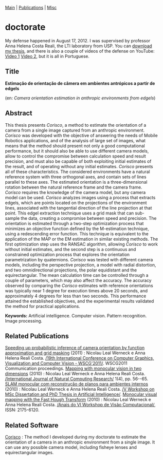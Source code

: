 <head profile="http://www.w3.org/2005/10/profile">
  <meta charset="UTF-8">
  <title>Nic Werneck Homepage</title>
  <link rel="shortcut icon" href="/~nlw/img/favicon.ico" type="image/x-icon" />
  <link rel="stylesheet" type="text/css" href="css/estilo.css" media="screen" />
</head>

[Main](index.html) | [Publications](publications.html) | [Misc](misc.html)

doctorate
=========

My defense happened in August 17, 2012. I was supervised by professor Anna Helena Costa Reali, the LTI laboratory from USP.
You can [download my thesis](./almoxarifado/nic-tese-rev.pdf), and there is also a couple of videos of the defense on YouTube: [Video 1](http://www.youtube.com/watch?v=v14Dn7uJZ2M) [Video 2](http://www.youtube.com/watch?v=s4gOyuOhjSI), but it is all in Portuguese.

## Title
__Estimação de orientação de câmera em ambientes antrópicos a partir de edgels__

(en: _Camera orientation estimation in anthropic environments from edgels_)


## Abstract

This thesis presents _Corisco_, a method to estimate the orientation
of a camera from a single image captured from an anthropic
environment. _Corisco_ was developed with the objective of answering
the needs of Mobile Robotics applications, and of the analysis of
large set of images, what means that the method should present not
only a good computational performance, but it should also be able to
use different camera models, allow to control the compromise between
calculation speed and result precision, and must also be capable of
both exploiting initial estimates of the result, and of operating
without any initial estimates. _Corisco_ presents all of these
characteristics. The considered environments have a natural reference
system with three orthogonal axes, and contain sets of lines parallel
to these axes. The estimated orientation is a three-dimensional
rotation between the natural reference frame and the camera
frame. _Corisco_ requires the knowledge of the camera model, but any
camera model can be used. _Corisco_ analyzes images using a process
that extracts edgels, which are points located on the projections of
the environment lines, associated with the tangential direction of the
line projection at that point. This edgel extraction technique uses a
grid mask that can sub-sample the data, creating a compromise between
speed and precision. The orientation is estimated through a two-step
optimization process that minimizes an objective function defined by
the M-estimation technique, using a redescending error function. This
technique is equivalent to the application of the MAP or the EM
estimation in similar existing methods. The first optimization step
uses the RANSAC algorithm, allowing _Corisco_ to work without initial
estimates, and the second step is a continuous and constrained
optimization process that explores the orientation parametrization by
quaternions. _Corisco_ was tested with different camera models,
including the perspective projection, a model with radial distortion,
and two omnidirectional projections, the polar equidistant and the
equirectangular. The mean calculation time can be controlled through a
couple of parameters, which may also affect the accuracy. The accuracy
observed by comparing the _Corisco_ estimates with reference
orientations was typically near 1 degree for execution times above 20
seconds, and approximately 4 degrees for less than two seconds. This
performance attained the established objectives, and the experimental
results validated the method for practical applications.

__Keywords:__ Artificial intelligence. Computer vision. Pattern recognition. Image processing.


## Related Publications
[Speeding up probabilistic inference of camera orientation by function approximation and grid masking](./almoxarifado/nic-wscg2011.pdf) (2011)
:   Nicolau Leal Werneck e Anna Helena Reali Costa. [/19th International Conference on Computer Graphics, Visualization and Computer Vision - WSCG'2011/](http://wscg.zcu.cz/WSCG2011/wscg2011.htm). WSCG2011 Communication proceedings.
[Mapping with monocular vision in two dimensions](./almoxarifado/WerneckCosta10.pdf) (2010)
:   Nicolau Leal Werneck e Anna Helena Reali Costa. [/International Journal of Natural Computing Research/](http://dx.doi.org/10.4018/jncr.20101001) 1(4), pp. 56--65.
[SLAM monocular com reconstrução de planos para ambientes internos](./almoxarifado/nic-WTDIA2010.pdf) (2010)
:   Nicolau Leal Werneck e Anna Helena Reali Costa. [/V Workshop on MSc Dissertation and PhD Thesis in Artificial Intelligence/](http://www.jointconference.fei.edu.br/wtdia/index.html).
[Monocular visual mapping with the Fast Hough Transform](./almoxarifado/72827.pdf) (2010)
:   Nicolau Leal Werneck e Anna Helena Reali Costa. [/Anais do VI Workshop de Visão Computacional/](http://iris.sel.eesc.usp.br/wvc/), ISSN: 2175-6120.

## Related Software
[Corisco](http://code.google.com/p/corisco)
:   The method I developed during my doctorate to estimate the orientation of a camera in an anthropic environment from a single image. It can use any possible camera model, including fisheye lenses and equirectangular images.
